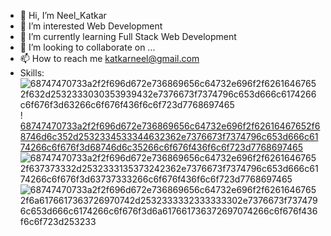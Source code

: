 - 👋 Hi, I’m Neel_Katkar
- 👀 I’m interested Web Development
- 🌱 I’m currently learning Full Stack Web Development
- 💞️ I’m looking to collaborate on ...
- 📫 How to reach me katkarneel@gmail.com
- Skills: ![68747470733a2f2f696d672e736869656c64732e696f2f62616467652f632d2532333030353939432e7376673f7374796c653d666c6174266c6f676f3d63266c6f676f436f6c6f723d7768697465](https://user-images.githubusercontent.com/98272499/202831517-b0034664-5ec3-4970-aeb3-4680c6fb093c.svg)
 !
[68747470733a2f2f696d672e736869656c64732e696f2f62616467652f68746d6c352d2532334533344632362e7376673f7374796c653d666c6174266c6f676f3d68746d6c35266c6f676f436f6c6f723d7768697465](https://user-images.githubusercontent.com/98272499/202831745-2a50a5fc-6053-4c7e-bab8-fcbd3c53ed16.svg)
![68747470733a2f2f696d672e736869656c64732e696f2f62616467652f637373332d2532333135373242362e7376673f7374796c653d666c6174266c6f676f3d63737333266c6f676f436f6c6f723d7768697465](https://user-images.githubusercontent.com/98272499/202831999-38199a29-b505-4c39-90f8-22d7c613034f.svg)
![68747470733a2f2f696d672e736869656c64732e696f2f62616467652f6a6176617363726970742d2532333332333333302e7376673f7374796c653d666c6174266c6f676f3d6a617661736372697074266c6f676f436f6c6f723d253233](https://user-images.githubusercontent.com/98272499/202831543-e2f6ddd3-ca35-4144-9134-14a40e121f6b.svg)


<!---
neel0390/neel0390 is a ✨ special ✨ repository because its `README.md` (this file) appears on your GitHub profile.
You can click the Preview link to take a look at your changes.
--->
